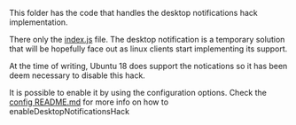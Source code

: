 This folder has the code that handles the desktop notifications hack implementation.

There only the [index.js](index.js) file. The desktop notification is a temporary solution that will be hopefully face out as linux clients start implementing its support. 

At the time of writing, Ubuntu 18 does support the notications so it has been deem necessary to disable this hack. 

It is possible to enable it by using the configuration options. Check the [config README.md](../config/README.md) for more info on how to enableDesktopNotificationsHack